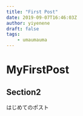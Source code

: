 ```yaml
---
title: "First Post"
date: 2019-09-07T16:46:03Z
author: yiyenene
draft: false
tags:
    - umaumauma
---
```


# MyFirstPost

## Section2

はじめてのポスト